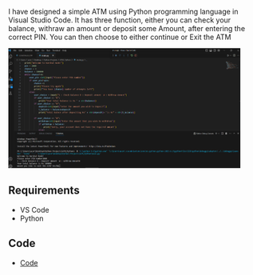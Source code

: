 
I have designed a simple ATM using Python programming language in Visual Studio Code. It has three function, either you can check your balance, withraw an amount or deposit some Amount, after entering the correct PIN. You can then choose to either continue or Exit the ATM


<img src="data/Screenshot 2023-05-28 111758.png" height="240" >

## Requirements
* VS Code
* Python

## Code 

* [Code](code/main.py)
